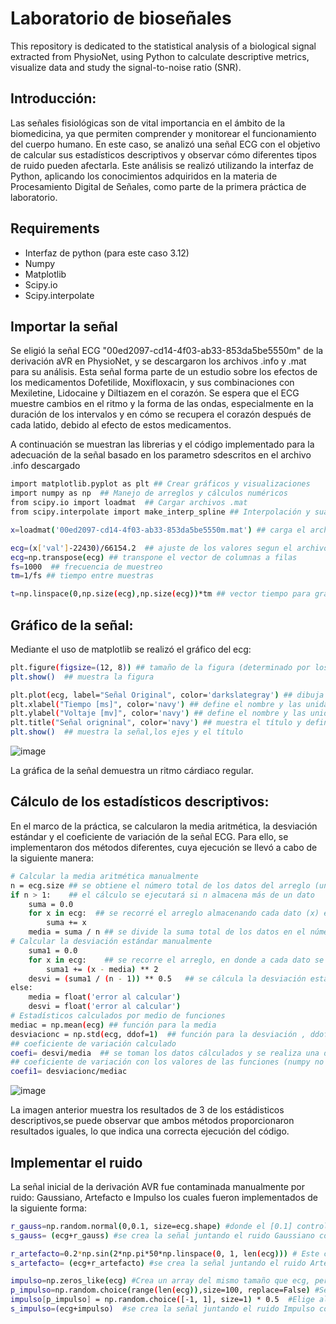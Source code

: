 # Laboratorio de bioseñales
This repository is dedicated to the statistical analysis of a biological signal extracted from PhysioNet, using Python to calculate descriptive metrics, visualize data and study the signal-to-noise ratio (SNR).

## Introducción:
Las señales fisiológicas son de vital importancia en el ámbito de la biomedicina, ya que permiten comprender y monitorear el funcionamiento del cuerpo humano. En este caso, se analizó una señal ECG con el objetivo de calcular sus estadísticos descriptivos y observar cómo diferentes tipos de ruido pueden afectarla. Este análisis se realizó utilizando la interfaz de Python, aplicando los conocimientos adquiridos en la materia de Procesamiento Digital de Señales, como parte de la primera práctica de laboratorio.

## Requirements
- Interfaz de python (para este caso 3.12)
- Numpy
-  Matplotlib
-  Scipy.io
-  Scipy.interpolate

## Importar la señal 
Se eligió la señal ECG "00ed2097-cd14-4f03-ab33-853da5be5550m" de la derivación aVR en PhysioNet, y se descargaron los archivos .info y .mat para su análisis. Esta señal forma parte de un estudio sobre los efectos de los medicamentos Dofetilide, Moxifloxacin, y sus combinaciones con Mexiletine, Lidocaine y Diltiazem en el corazón. Se espera que el ECG muestre cambios en el ritmo y la forma de las ondas, especialmente en la duración de los intervalos y en cómo se recupera el corazón después de cada latido, debido al efecto de estos medicamentos.

A continuación se muestran las librerias y el código implementado para la adecuación de la señal basado en los parametro sdescritos en el archivo .info descargado
```bash
import matplotlib.pyplot as plt ## Crear gráficos y visualizaciones
import numpy as np  ## Manejo de arreglos y cálculos numéricos
from scipy.io import loadmat  ## Cargar archivos .mat 
from scipy.interpolate import make_interp_spline ## Interpolación y suavización de curvas

x=loadmat('00ed2097-cd14-4f03-ab33-853da5be5550m.mat') ## carga el archivo .mat descargado 

ecg=(x['val']-22430)/66154.2  ## ajuste de los valores segun el archivo .info
ecg=np.transpose(ecg) ## transpone el vector de columnas a filas
fs=1000  ## frecuencia de muestreo 
tm=1/fs ## tiempo entre muestras

t=np.linspace(0,np.size(ecg),np.size(ecg))*tm ## vector tiempo para gráficar (valores del eje x)
```
## Gráfico de la señal:
Mediante el uso de matplotlib se realizó el gráfico del ecg:
``` bash
plt.figure(figsize=(12, 8)) ## tamaño de la figura (determinado por los desarrolladores)
plt.show()  ## muestra la figura

plt.plot(ecg, label="Señal Original", color='darkslategray') ## dibuja la señal ecg , se define el título  y el color deseado
plt.xlabel("Tiempo [ms]", color='navy') ## define el nombre y las unidades del eje x de la gráfica, tambien el color
plt.ylabel("Voltaje [mv]", color='navy') ## define el nombre y las unidades del eje y de la gráfica, tambien el color
plt.title("Señal origninal", color='navy') ## muestra el título y define su color
plt.show()  ## muestra la señal,los ejes y el título  
```
![image](https://github.com/user-attachments/assets/f7cd8bc3-0f6c-4a18-b041-37a789844f7f)

La gráfica de la señal demuestra un ritmo cárdiaco regular.

## Cálculo de los estadísticos descriptivos:
En el marco de la práctica, se calcularon la media aritmética, la desviación estándar y el coeficiente de variación de la señal ECG. Para ello, se implementaron dos métodos diferentes, cuya ejecución se llevó a cabo de la siguiente manera:
```bash
# Calcular la media aritmética manualmente
n = ecg.size ## se obtiene el número total de los datos del arreglo (una variableque guarda cuantos datos tiene el archivo)
if n > 1:    ## el cálculo se ejecutará si n almacena más de un dato
    suma = 0.0
    for x in ecg:  ## se recorré el arreglo almacenando cada dato (x) en la variable suma 
        suma += x
    media = suma / n ## se divide la suma total de los datos en el número de datos del arreglo
# Calcular la desviación estándar manualmente
    suma1 = 0.0
    for x in ecg:    ## se recorre el arreglo, en donde a cada dato se le resta la media aritmética y se eleva al cuadrado, luego se guarda en un sumador (suma 1)
        suma1 += (x - media) ** 2
    desvi = (suma1 / (n - 1)) ** 0.5   ## se cálcula la desviación estandar empleando la formula de la misma, suma1 se divide en el número total de datos menos 1 y se eleva a la 1/2
else:
    media = float('error al calcular')
    desvi = float('error al calcular')
# Estadísticos calculados por medio de funciones
mediac = np.mean(ecg) ## función para la media 
desviacionc = np.std(ecg, ddof=1)  ## función para la desviación , ddof=1 significa que al número total de datos se le resta uno
## coeficiente de variación calculado
coefi= desvi/media  ## se toman los datos cálculados y se realiza una división para obtener el valor 
## coeficiente de variación con los valores de las funciones (numpy no posee una función que lo realice automáticamente)
coefi1= desviacionc/mediac
```
![image](https://github.com/user-attachments/assets/d6f5e305-d2c6-468d-ad3d-a08a6ceebe1c)

La imagen anterior muestra los resultados de 3 de los estádisticos descriptivos,se puede observar que ambos métodos proporcionaron resultados iguales, lo que indica una correcta ejecución del código.

## Implementar el ruido 
La señal inicial de la derivación AVR fue contaminada manualmente por ruido: Gaussiano, Artefacto e Impulso los cuales fueron implementados de la siguiente forma:
```bash
r_gauss=np.random.normal(0,0.1, size=ecg.shape) #donde el [0.1] controla la amplitud del ruido el cúal se ve de manera gráfica.
s_gauss= (ecg+r_gauss) #se crea la señal juntando el ruido Gaussiano con la señal ECG original.

r_artefacto=0.2*np.sin(2*np.pi*50*np.linspace(0, 1, len(ecg))) # Este crea un vector de tiempo que va de 0 a 1 segundo con largo de las muestras, asegurando una frecuencia de muestreo correcta y alcula la frecuencia angular de 50 Hz en radianes
s_artefacto= (ecg+r_artefacto) #se crea la señal juntando el ruido Artefacto con la señal ECG original.

impulso=np.zeros_like(ecg) #Crea un array del mismo tamaño que ecg, pero lleno de ceros
p_impulso=np.random.choice(range(len(ecg)),size=100, replace=False) #Selecciona 100 posiciones aleatorias dentro de la señal ECG
impulso[p_impulso] = np.random.choice([-1, 1], size=1) * 0.5  #Elige aleatoriamente entre -1 o 1 y regula el impulso para que tenga amplitud 0.5
s_impulso=(ecg+impulso)  #se crea la señal juntando el ruido Impulso con la señal ECG original.
```
